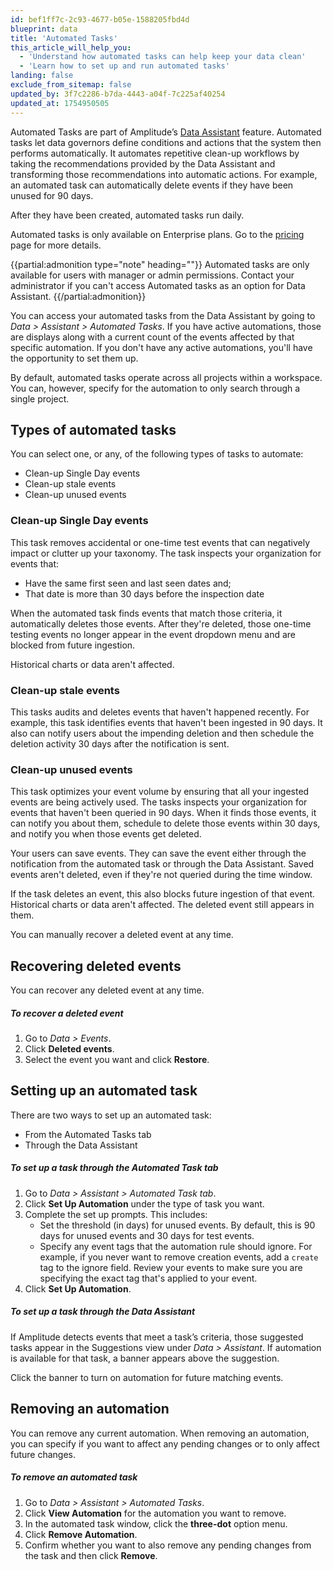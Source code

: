 ```yaml
---
id: bef1ff7c-2c93-4677-b05e-1588205fbd4d
blueprint: data
title: 'Automated Tasks'
this_article_will_help_you:
  - 'Understand how automated tasks can help keep your data clean'
  - 'Learn how to set up and run automated tasks'
landing: false
exclude_from_sitemap: false
updated_by: 3f7c2286-b7da-4443-a04f-7c225af40254
updated_at: 1754950505
---
```

Automated Tasks are part of Amplitude’s [Data Assistant](/docs/data/use-ai-data-assistant) feature. Automated tasks let data governors define conditions and actions that the system then performs automatically. It automates repetitive clean-up workflows by taking the recommendations provided by the Data Assistant and transforming those recommendations into automatic actions. For example, an automated task can automatically delete events if they have been unused for 90 days. 

After they have been created, automated tasks run daily. 

Automated tasks is only available on Enterprise plans. Go to the [pricing](https://amplitude.com/pricing) page for more details.

{{partial:admonition type="note" heading=""}}
Automated tasks are only available for users with manager or admin permissions. Contact your administrator if you can't access Automated tasks as an option for Data Assistant.
{{/partial:admonition}}

You can access your automated tasks from the Data Assistant by going to *Data > Assistant > Automated Tasks*. 
If you have active automations, those are displays along with a current count of the events affected by that specific automation. If you don't have any active automations, you'll have the opportunity to set them up. 

By default, automated tasks operate across all projects within a workspace. You can, however, specify for the automation to only search through a single project.

## Types of automated tasks

You can select one, or any, of the following types of tasks to automate: 

* Clean-up Single Day events
* Clean-up stale events
* Clean-up unused events

### Clean-up Single Day events
This task removes accidental or one-time test events that can negatively impact or clutter up your taxonomy. The task inspects your organization for events that:

* Have the same first seen and last seen dates and;
* That date is more than 30 days before the inspection date

When the automated task finds events that match those criteria, it automatically deletes those events. After they're deleted, those one-time testing events no longer appear in the event dropdown menu and are blocked from future ingestion.

Historical charts or data aren't affected. 

### Clean-up stale events
This tasks audits and deletes events that haven't happened recently. For example, this task identifies events that haven't been ingested in 90 days. It also can notify users about the impending deletion and then schedule the deletion activity 30 days after the notification is sent. 

### Clean-up unused events
This task optimizes your event volume by ensuring that all your ingested events are being actively used. The tasks inspects your organization for events that haven't been queried in 90 days. When it finds those events, it can notify you about them, schedule to delete those events within 30 days, and notify you when those events get deleted. 

Your users can save events. They can save the event either through the notification from the automated task or through the Data Assistant. Saved events aren't deleted, even if they're not queried during the time window. 

If the task deletes an event, this also blocks future ingestion of that event. Historical charts or data aren't affected. The deleted event still appears in them. 

You can manually recover a deleted event at any time. 

## Recovering deleted events
You can recover any deleted event at any time.

##### To recover a deleted event
  
1. Go to *Data > Events*.
2. Click **Deleted events**.
3. Select the event you want and click **Restore**.

## Setting up an automated task

There are two ways to set up an automated task:

* From the Automated Tasks tab
* Through the Data Assistant

##### To set up a task through the Automated Task tab

1. Go to *Data > Assistant > Automated Task tab*.
2. Click **Set Up Automation** under the type of task you want.
3. Complete the set up prompts. This includes:
    * Set the threshold (in days) for unused events. By default, this is 90 days for unused events and 30 days for test events.
    * Specify any event tags that the automation rule should ignore. For example, if you never want to remove creation events, add a `create` tag to the ignore field. Review your events to make sure you are specifying the exact tag that's applied to your event.
4. Click **Set Up Automation**.

##### To set up a task through the Data Assistant

If Amplitude detects events that meet a task’s criteria, those suggested tasks appear in the Suggestions view under *Data > Assistant*. If automation is available for that task, a banner appears above the suggestion. 

Click the banner to turn on automation for future matching events.

## Removing an automation
You can remove any current automation. When removing an automation, you can specify if you want to affect any pending changes or to only affect future changes.  

##### To remove an automated task
1. Go to *Data > Assistant > Automated Tasks*. 
2. Click **View Automation** for the automation you want to remove. 
3. In the automated task window, click the **three-dot** option menu. 
4. Click **Remove Automation**.
5. Confirm whether you want to also remove any pending changes from the task and then click **Remove**.